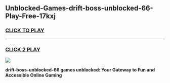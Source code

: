 
## Unblocked-Games-drift-boss-unblocked-66-Play-Free-17kxj
<h3>
<a href="https://premium76.site?title=drift-boss-unblocked-66&ref=18A1">CLICK TO PLAY</a></h3>
<hr>

<h3>
<a href="https://premium76.site?title=drift-boss-unblocked-66&ref=18A1">CLICK 2 PLAY</a>
  
</h3>

<a href="https://premium76.site?title=drift-boss-unblocked-66&ref=18A1"><img src="https://clearcache.store/games.png"></a>


**drift-boss-unblocked-66 games unblocked: Your Gateway to Fun and Accessible Online Gaming**
